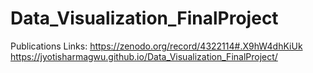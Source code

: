 # Data_Visualization_FinalProject
Publications Links:
https://zenodo.org/record/4322114#.X9hW4dhKiUk
https://jyotisharmagwu.github.io/Data_Visualization_FinalProject/
